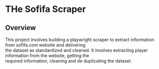 # THe Sofifa Scraper  

## Overview  
This project involves building a playwright scraper to extract information from sofifa.com website and delivering  
the dataset as standardized and cleaned. It involves extracting player information from the website, getting the   
required information, cleaning and de duplicating the dataset.
